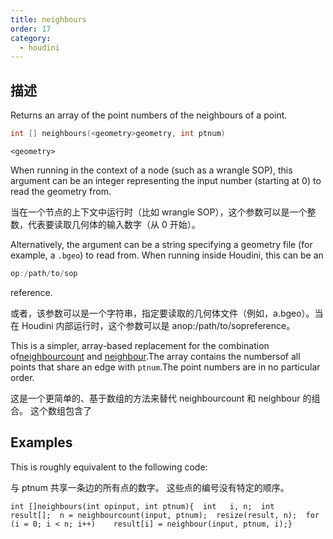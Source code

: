 ```yaml
---
title: neighbours
order: 17
category:
  - houdini
---
```

    
## 描述

Returns an array of the point numbers of the neighbours of a point.

```c
int [] neighbours(<geometry>geometry, int ptnum)
```

`<geometry>`

When running in the context of a node (such as a wrangle SOP), this argument
can be an integer representing the input number (starting at 0) to read the
geometry from.

当在一个节点的上下文中运行时（比如 wrangle SOP），这个参数可以是一个整数，代表要读取几何体的输入数字（从 0 开始）。

Alternatively, the argument can be a string specifying a geometry file (for
example, a `.bgeo`) to read from. When running inside Houdini, this can be an

```c
op:/path/to/sop
```

reference.

或者，该参数可以是一个字符串，指定要读取的几何体文件（例如，a.bgeo）。当在 Houdini 内部运行时，这个参数可以是 anop:/path/to/sopreference。

This is a simpler, array-based replacement for the combination
of[neighbourcount](neighbourcount.html "Returns the number of points that are
connected to the specified point.") and [neighbour](neighbour.html "Returns
the point number of the next point connected to a given point.").The array
contains the numbersof all points that share an edge with `ptnum`.The point
numbers are in no particular order.

这是一个更简单的、基于数组的方法来替代 neighbourcount 和 neighbour 的组合。 这个数组包含了

## Examples

This is roughly equivalent to the following code:

与 ptnum 共享一条边的所有点的数字。 这些点的编号没有特定的顺序。

    int []neighbours(int opinput, int ptnum){  int   i, n;  int   result[];  n = neighbourcount(input, ptnum);  resize(result, n);  for (i = 0; i < n; i++)    result[i] = neighbour(input, ptnum, i);}
